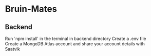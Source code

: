 # Bruin-Mates

## Backend
Run 'npm install' in the terminal in backend directory
Create a .env file
Create a MongoDB Atlas account and share your account details with Saatvik